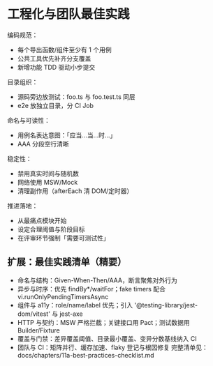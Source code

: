 # 工程化与团队最佳实践

编码规范：
- 每个导出函数/组件至少有 1 个用例
- 公共工具优先补齐分支覆盖
- 新增功能 TDD 驱动小步提交

目录组织：
- 源码旁边放测试：foo.ts 与 foo.test.ts 同层
- e2e 放独立目录，分 CI Job

命名与可读性：
- 用例名表达意图：「应当…当…时…」
- AAA 分段空行清晰

稳定性：
- 禁用真实时间与随机数
- 网络使用 MSW/Mock
- 清理副作用（afterEach 清 DOM/定时器）

推进落地：
- 从最痛点模块开始
- 设定合理阈值与阶段目标
- 在评审环节强制「需要可测试性」

## 扩展：最佳实践清单（精要）
- 命名与结构：Given-When-Then/AAA，断言聚焦对外行为
- 异步与时序：优先 findBy*/waitFor；fake timers 配合 vi.runOnlyPendingTimersAsync
- 组件与 a11y：role/name/label 优先；引入 '@testing-library/jest-dom/vitest' 与 jest-axe
- HTTP 与契约：MSW 严格拦截；关键接口用 Pact；测试数据用 Builder/Fixture
- 覆盖与门禁：差异覆盖阈值、目录最小覆盖、变异分数基线纳入 CI
- 团队与 CI：矩阵并行、缓存加速、flaky 登记与根因修复
完整清单见：docs/chapters/11a-best-practices-checklist.md